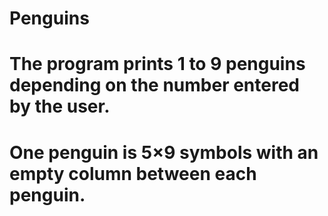 # Penguins
# The program prints 1 to 9 penguins depending on the number entered by the user.
# One penguin is 5×9 symbols with an empty column between each penguin.
